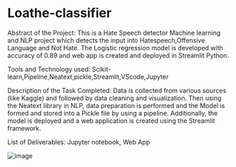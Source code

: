 # Loathe-classifier
Abstract of the Project: 
	This is a Hate Speech detector Machine learning and NLP project which detects the input into Hatespeech,Offensive Language and Not Hate. The Logistic regression model is developed with accuracy of 0.89 and web app is created and deployed  in Streamlit Python.
	
  
Tools and Technology used: Scikit-learn,Pipeline,Neatext,pickle,Streamlit,VScode,Jupyter


Description of the Task Completed:
	Data is collected from various sources (like Kaggle) and followed by data cleaning and visualization. Then using the Neatext library in NLP, data preparation is performed and the Model is formed and stored into a Pickle file by using a pipeline.  Additionally, the model is deployed and a web application is created using the Streamlit framework.
	
  
List of Deliverables:
Jupyter notebook,
Web App 

![image](https://user-images.githubusercontent.com/91459697/204015541-2d56eda7-dc18-43be-802c-744492fcd75f.png)
